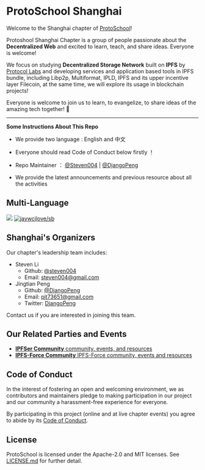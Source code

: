 # ProtoSchool Shanghai

Welcome to the Shanghai chapter of [ProtoSchool](https://proto.school)!

Protoshool Shanghai Chapter is a group of people passionate about the **Decentralized Web** and excited to learn, teach, and share ideas. Everyone is welcome!

We focus on studying **Decentralized Storage Network** built on **IPFS** by [Protocol Labs](https://protocol.ai/) and developing services and application based tools in IPFS bundle, including Libp2p, Multiformat, IPLD, IPFS and its upper incentive layer Filecoin, at the same time, we will explore its usage in blockchain projects!

Everyone is welcome to join us to learn, to evangelize, to share ideas of the amazing tech together! 
 :raised_hands:

---

**Some Instructions About This Repo**

- We provide two language : English and 中文

- Everyone should read Code of Conduct below firstly ！

- Repo Maintainer ： [@Steven004](https://github.com/steven004) | [@DjangoPeng](https://github.com/DjangoPeng)

- We provide the latest announcements and previous resource about all the activities

## Multi-Language

[![](https://img.shields.io/badge/Lang-English-blue.svg)](README.md)  [![jaywcjlove/sb](https://jaywcjlove.github.io/sb/lang/chinese.svg)](README-zh.md)


## Shanghai's Organizers

Our chapter's leadership team includes:
* Steven Li 
  * Github: [@steven004](https://github.com/steven004)
  * Email: [steven004@gmail.com](mailto:steven004@gmail.com)
* Jingtian Peng 
  * Github: [@DjangoPeng](https://github.com/DjangoPeng)
  * Email: [pjt73651@gmail.com](mailto:pjt73651@gmail.com)
  * Twitter: [DjangoPeng](https://twitter.com/PengDjango)

Contact us if you are interested in joining this team.

## Our Related Parties and Events

- [**IPFSer Community** community, events, and resources](http://ipfser.org)
- [**IPFS-Force Community** IPFS-Force community, events and resources](https://mp.weixin.qq.com/mp/homepage?__biz=MzUyOTc4OTc4OQ==&hid=3&sn=73cb01b7c9220f8ba25ba64cbb0cf429&scene=1&devicetype=iOS12.1.2&version=17000324&lang=zh_CN&nettype=WIFI&ascene=7&session_us=gh_b8c74eeecc44&fontScale=118&wx_header=1)


## Code of Conduct

In the interest of fostering an open and welcoming environment, we as
contributors and maintainers pledge to making participation in our project and
our community a harassment-free experience for everyone.

By participating in this project (online and at live chapter events) you agree to abide by its [Code of Conduct](./CODE_OF_CONDUCT.md).

## License

ProtoSchool is licensed under the Apache-2.0 and MIT licenses. See [LICENSE.md](https://github.com/protoschool/seattle/blob/master/LICENSE.md) for further detail.
